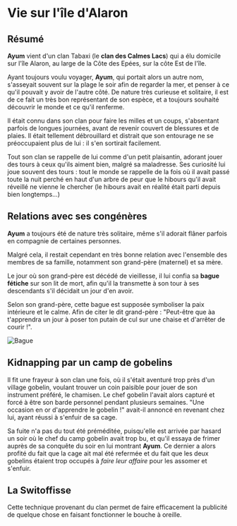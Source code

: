 # Vie sur l'île d'Alaron

## Résumé
**Ayum** vient d'un clan Tabaxi (le **clan des Calmes Lacs**) qui a élu domicile sur l'île Alaron, au large de la Côte des Epées, sur la côte Est de l'île. 

Ayant toujours voulu voyager, **Ayum**, qui portait alors un autre nom, s'asseyait souvent sur la plage le soir afin de regarder la mer, et penser à ce qu'il pouvait y avoir de l'autre côté. De nature très curieuse et solitaire, il est de ce fait un très bon représentant de son espèce, et a toujours souhaité découvrir le monde et ce qu'il renferme. 

Il était connu dans son clan pour faire les milles et un coups, s'absentant parfois de longues journées, avant de revenir couvert de blessures et de plaies. Il était tellement débrouillard et distrait que son entourage ne se préoccupaient plus de lui : il s'en sortirait facilement.

Tout son clan se rappelle de lui comme d'un petit plaisantin, adorant jouer des tours à ceux qu'ils aiment bien, malgré sa maladresse. Ses curiosité lui joue souvent des tours : tout le monde se rappelle de la fois où il avait passé toute la nuit perché en haut d'un arbre de peur que le hibours qu'il avait réveillé ne vienne le chercher (le hibours avait en réalité était parti depuis bien longtemps...)

## Relations avec ses congénères
**Ayum** a toujours été de nature très solitaire, même s'il adorait flâner parfois en compagnie de certaines personnes. 

Malgré cela, il restait cependant en très bonne relation avec l'ensemble des membres de sa famille, notamment son grand-père (maternel) et sa mère. 

Le jour où son grand-père est décédé de vieillesse, il lui confia sa **bague fétiche** sur son lit de mort, afin  qu'il la transmette à son tour à ses descendants s'il décidait un jour d'en avoir.

Selon son grand-père, cette bague est supposée symboliser la paix intérieure et le calme. Afin de citer le dit grand-père : "Peut-être que àa t'apprendra un jour à poser ton putain de cul sur une chaise et d'arrêter de courir !".

![Bague](.../_images/bague.png)

## Kidnapping par un camp de gobelins

Il fit une frayeur à son clan une fois, où il s'était aventuré trop près d'un village gobelin, voulant trouver un coin paisible pour jouer de son instrument préféré, le chamisen. Le chef gobelin l'avait alors capturé et forcé à être son barde personnel pendant plusieurs semaines. "Une occasion en or d'apprendre le gobelin !" avait-il annoncé en revenant chez lui, ayant réussi à s'enfuir de sa cage. 

Sa fuite n'a pas du tout été préméditée, puisqu'elle est arrivée par hasard un soir où le chef du camp gobelin avait trop bu, et qu'il essaya de frimer auprès de sa conquête du soir en lui montrant **Ayum**. Ce dernier a alors profité du fait que la cage ait mal été refermée et du fait que les deux gobelins étaient trop occupés à *faire leur affaire* pour les assomer et s'enfuir.

## La Switoffisse
Cette technique provenant du clan permet de faire efficacement la publicité de quelque chose en faisant fonctionner le bouche à oreille.
